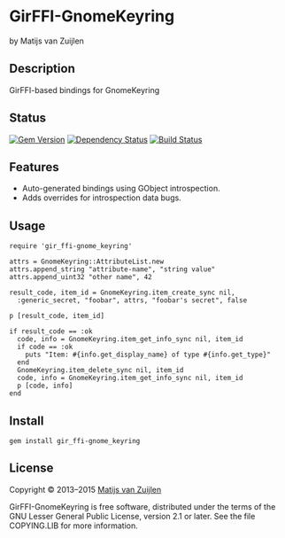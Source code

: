 # GirFFI-GnomeKeyring

by Matijs van Zuijlen

## Description

GirFFI-based bindings for GnomeKeyring

## Status

[![Gem Version](https://badge.fury.io/rb/gir_ffi-gnome_keyring.png)](http://badge.fury.io/rb/gir_ffi-gnome_keyring)
[![Dependency Status](https://gemnasium.com/mvz/gir_ffi-gnome_keyring.png)](https://gemnasium.com/mvz/gir_ffi-gnome_keyring)
[![Build Status](https://travis-ci.org/mvz/gir_ffi-gnome_keyring.png?branch=master)](https://travis-ci.org/mvz/gir_ffi-gnome_keyring)

## Features

* Auto-generated bindings using GObject introspection.
* Adds overrides for introspection data bugs.

## Usage

    require 'gir_ffi-gnome_keyring'

    attrs = GnomeKeyring::AttributeList.new
    attrs.append_string "attribute-name", "string value"
    attrs.append_uint32 "other name", 42

    result_code, item_id = GnomeKeyring.item_create_sync nil,
      :generic_secret, "foobar", attrs, "foobar's secret", false

    p [result_code, item_id]

    if result_code == :ok
      code, info = GnomeKeyring.item_get_info_sync nil, item_id
      if code == :ok
        puts "Item: #{info.get_display_name} of type #{info.get_type}"
      end
      GnomeKeyring.item_delete_sync nil, item_id
      code, info = GnomeKeyring.item_get_info_sync nil, item_id
      p [code, info]
    end

## Install

    gem install gir_ffi-gnome_keyring

## License

Copyright &copy; 2013&ndash;2015 [Matijs van Zuijlen](http://www.matijs.net)

GirFFI-GnomeKeyring is free software, distributed under the terms of the GNU
Lesser General Public License, version 2.1 or later. See the file COPYING.LIB
for more information.
